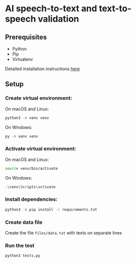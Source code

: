 # AI speech-to-text and text-to-speech validation

## Prerequisites
- Python
- Pip
- Virtualenv

Detailed installation instructions [here](https://packaging.python.org/guides/installing-using-pip-and-virtual-environments/)

## Setup

### Create virtual environment:
On macOS and Linux:
```bash
python3 -m venv venv
```

On Windows:
```bash
py -m venv venv
```

### Activate virtual environment:
On macOS and Linux:
```bash
source venv/bin/activate
```

On Windows:
```bash
.\venv\Scripts\activate
```

### Install dependencies:
```bash
python3 -m pip install -r requirements.txt
```

### Create data file
Create the file `files/data.txt` with texts on separate lines

### Run the test
```bash
python3 tests.py
```